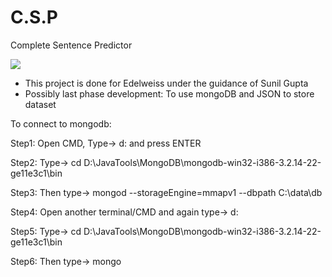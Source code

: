 # C.S.P
Complete Sentence Predictor

![](https://github.com/adityasingh11/C.S.P-Dev-Repo/blob/master/working.gif)

- This project is done for Edelweiss under the guidance of Sunil Gupta
- Possibly last phase development: To use mongoDB and JSON to store dataset

To connect to mongodb:

Step1: Open CMD, Type-> d: and press ENTER

Step2: Type-> cd D:\JavaTools\MongoDB\mongodb-win32-i386-3.2.14-22-ge11e3c1\bin

Step3: Then type-> mongod --storageEngine=mmapv1 --dbpath C:\data\db

Step4: Open another terminal/CMD and again type-> d:

Step5: Type-> cd D:\JavaTools\MongoDB\mongodb-win32-i386-3.2.14-22-ge11e3c1\bin

Step6: Then type-> mongo
